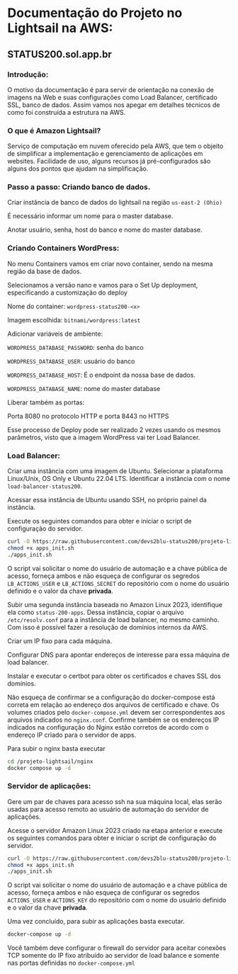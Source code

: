 # Documentação do Projeto no Lightsail na AWS:
## STATUS200.sol.app.br

### Introdução:

O motivo da documentação é para servir de orientação na conexão de imagens na Web e suas configurações como Load Balancer, certificado SSL, banco de dados. Assim vamos nos apegar em detalhes técnicos de como foi construída a estrutura na AWS. 

### O que é Amazon Lightsail?

Serviço de computação em nuvem oferecido pela AWS, que tem o objeito de simplificar a implementação e gerenciamento de aplicações em websites. Facilidade de uso, alguns recursos já pré-configurados são alguns dos pontos que ajudam na simplificação. 

### Passo a passo: Criando banco de dados.

Criar instância de banco de dados do lightsail na região `us-east-2 (Ohio)`

É necessário informar um nome para o master database.

Anotar usuário, senha, host do banco e nome do master database.


### Criando Containers WordPress:

No menu Containers vamos em criar novo container, sendo na mesma região da base de dados.

Selecionamos a versão nano e vamos para o Set Up deployment, especificando a customização do deploy

Nome do container: `wordpress-status200-<x>`

Imagem escolhida: `bitnami/wordpress:latest`

Adicionar variáveis de ambiente:

`WORDPRESS_DATABASE_PASSWORD`: senha do banco

`WORDPRESS_DATABASE_USER`: usuário do banco

`WORDPRESS_DATABASE_HOST`: É o endpoint da nossa base de dados. 

`WORDPRESS_DATABASE_NAME`: nome do master database

Liberar também as portas:

Porta 8080 no protocolo HTTP e porta 8443 no HTTPS


Esse processo de Deploy pode ser realizado 2 vezes usando os mesmos parâmetros, visto que a imagem WordPress vai ter Load Balancer. 


### Load Balancer:

Criar uma instância com uma imagem de Ubuntu. Selecionar a plataforma Linux/Unix, OS Only e Ubuntu 22.04 LTS. Identificar a instância com o nome `load-balancer-status200`.

Acessar essa instância de Ubuntu usando SSH, no próprio painel da instância. 

Execute os seguintes comandos para obter e iniciar o script de configuração do servidor.

```bash
curl -O https://raw.githubusercontent.com/devs2blu-status200/projeto-lightsail/main/init_scripts/loadbalancer_init.sh
chmod +x apps_init.sh
./apps_init.sh
```
O script vai solicitar o nome do usuário de automação e a chave pública de acesso, forneça ambos e não esqueça de configurar os segredos `LB_ACTIONS_USER` e `LB_ACTIONS_SECRET` do repositório com o nome do usuário definido e o valor da chave **privada**.

Subir uma segunda instância baseada no Amazon Linux 2023, identifique ela como `status-200-apps`. Dessa instância, copiar o arquivo `/etc/resolv.conf` para a instância de load balancer, no mesmo caminho. Com isso é possível fazer a resolução de domínios internos da AWS.

Criar um IP fixo para cada máquina.

Configurar DNS para apontar endereços de interesse para essa máquina de load balancer.

Instalar e executar o certbot para obter os certificados e chaves SSL dos domínios.

Não esqueça de confirmar se a configuração do docker-compose está correta em relação ao endereço dos arquivos de certificado e chave. Os volumes criados pelo `docker-compose.yml` devem ser correspondentes aos arquivos indicados no `nginx.conf`. Confirme também se os endereços IP indicados na configuração do Nginx estão corretos de acordo com o endereço IP criado para o servidor de apps.

Para subir o nginx basta executar

```bash
cd /projeto-lightsail/nginx
docker compose up -d
```

### Servidor de aplicações:

Gere um par de chaves para acesso ssh na sua máquina local, elas serão usadas para acesso remoto ao usuário de automação do servidor de aplicações.

Acesse o servidor Amazon Linux 2023 criado na etapa anterior e execute os seguintes comandos para obter e iniciar o script de configuração do servidor.

```bash
curl -O https://raw.githubusercontent.com/devs2blu-status200/projeto-lightsail/main/init_scripts/apps_init.sh
chmod +x apps_init.sh
./apps_init.sh
```

O script vai solicitar o nome do usuário de automação e a chave pública de acesso, forneça ambos e não esqueça de configurar os segredos `ACTIONS_USER` e `ACTIONS_KEY` do repositório com o nome do usuário definido e o valor da chave **privada**.

Uma vez concluído, para subir as aplicações basta executar.

```bash
docker-compose up -d
```

Você também deve configurar o firewall do servidor para aceitar conexões TCP somente do IP fixo atribuído ao servidor de load balance e somente nas portas definidas no `docker-compose.yml`